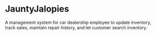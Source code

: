 # JauntyJalopies
A management system for car dealership employee to update inventory, track sales, maintain repair history, and let customer search inventory.
